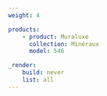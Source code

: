 ```yaml
---
weight: 4

products:
    - product: Muraluxe
      collection: Minéraux
      model: 546

_render:
    build: never
    list: all
---
```

